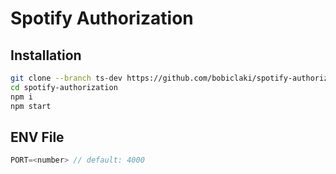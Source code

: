 # Spotify Authorization

## Installation
```bash
git clone --branch ts-dev https://github.com/bobiclaki/spotify-authorization
cd spotify-authorization
npm i
npm start
```

## ENV File
```js
PORT=<number> // default: 4000
```